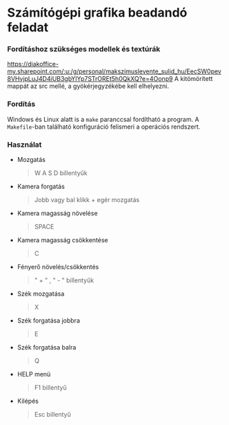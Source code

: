 # Számítógépi grafika beadandó feladat

### Fordításhoz szükséges modellek és textúrák

https://diakoffice-my.sharepoint.com/:u:/g/personal/makszimuslevente_sulid_hu/EecSW0pev8VHvjpLuJ4D4iUB3gbYlYp7STrOREt5h0QkXQ?e=4Oonp9
A kitömörített mappát az src mellé, a gyökérjegyzékébe kell elhelyezni.

### Fordítás

Windows és Linux alatt is a `make` paranccsal fordítható a program. A `Makefile`-ban található konfiguráció felismeri a operációs rendszert.

### Használat

- Mozgatás
	>W A S D billentyűk
- Kamera forgatás
	>Jobb vagy bal klikk + egér mozgatás
- Kamera magasság növelése
	>SPACE
- Kamera magasság csökkentése
	>C
- Fényerő növelés/csökkentés
	> " + " , " - " billentyűk
- Szék mozgatása
	>X
- Szék forgatása jobbra
	>E
- Szék forgatása balra
	>Q
- HELP menü
	>F1 billentyű
- Kilépés
	>Esc billentyű
